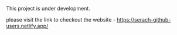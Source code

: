 This project is under development.

please visit the link to checkout the website - https://serach-github-users.netlify.app/
